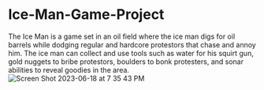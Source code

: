 # Ice-Man-Game-Project
The Ice Man is a game set in an oil field where the ice man digs for oil barrels while dodging regular and hardcore protestors that chase and annoy him. The ice man can collect and use tools such as water for his squirt gun, gold nuggets to bribe protestors, boulders to bonk protesters, and sonar abilities to reveal goodies in the area.
![Screen Shot 2023-06-18 at 7 35 43 PM](https://github.com/AyahKash/Ice-Man-Game-Project/assets/118130189/7bd47fb4-6983-4079-87e4-55d9a40129ad)
